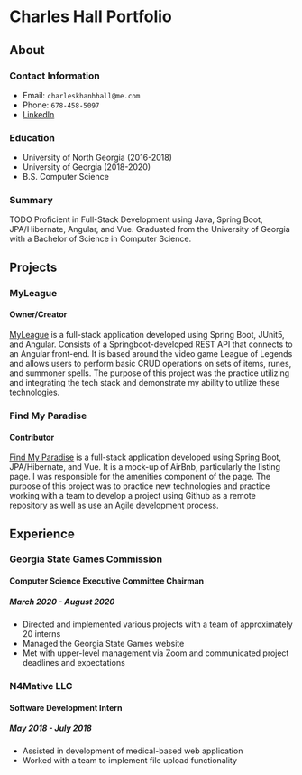 # Charles Hall Portfolio

## About

### Contact Information
* Email: `charleskhanhhall@me.com`
* Phone: `678-458-5097`
* [LinkedIn](https://www.linkedin.com/in/charles-h-b6581b168/)

### Education
* University of North Georgia (2016-2018)
* University of Georgia (2018-2020)
* B.S. Computer Science

### Summary
TODO
Proficient in Full-Stack Development using Java, Spring Boot, JPA/Hibernate, Angular, and Vue. Graduated from the University of Georgia with a Bachelor of Science in Computer Science.

## Projects

### MyLeague
#### Owner/Creator

[MyLeague](https://github.com/charleshall1998/LeagueApplication) is a full-stack application developed using Spring Boot, JUnit5, and Angular. Consists of a Springboot-developed REST API that connects to an Angular front-end. It is based around the video game League of Legends and allows users to perform basic CRUD operations on sets of items, runes, and summoner spells. The purpose of this project was the practice utilizing and integrating the tech stack and demonstrate my ability to utilize these technologies.

### Find My Paradise
#### Contributor

[Find My Paradise](https://github.com/Smelser-Squad/FindMyParadise) is a full-stack application developed using Spring Boot, JPA/Hibernate, and Vue. It is a mock-up of AirBnb, particularly the listing page. I was responsible for the amenities component of the page. The purpose of this project was to practice new technologies and practice working with a team to develop a project using Github as a remote repository as well as use an Agile development process.

## Experience
### Georgia State Games Commission
#### Computer Science Executive Committee Chairman
##### March 2020 - August 2020
* Directed and implemented various projects with a team of approximately 20 interns
* Managed the Georgia State Games website
* Met with upper-level management via Zoom and communicated project deadlines and expectations

### N4Mative LLC
#### Software Development Intern
##### May 2018 - July 2018
* Assisted in development of medical-based web application
* Worked with a team to implement file upload functionality



